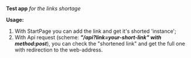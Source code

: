**Test app** 
_for the links shortage_

**Usage:**
1. With StartPage you can add the link and get it's shorted 'instance';
2. With Api request (scheme: _**"/api?link=your-short-link" with method:post**_), you can check the "shortened link" and get the full one with redirection to the web-address.
